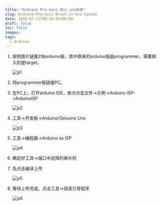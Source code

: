```yaml
---
title: "Arduino Pro mini 刷入 uno系统"
slug: Arduino-Pro-mini-Brush-in-Uno-System
date: 2020-07-11T08:16:55+08:00
draft: false
toc: false
images:
tags:
  - Arduino
---
```


1. 按照图片链接2块arduino板，其中原来的arduino版是programmer，需要刷入的是target。

   ![p1](https://libget.com/gkirito/blog/image/190429/15565024783863.jpg)

2. 将programmer板链接PC。

3. 在PC上，打开arduino IDE，依次点击文件->示例->Arduino ISP->ArduinoISP
   
   ![p2](https://libget.com/gkirito/blog/image/190429/15565024937650.jpg)

4. 工具->开发板->Arduino/Genuino Uno
   
   ![p3](https://libget.com/gkirito/blog/image/190429/15565025353696.jpg)
   
5. 工具->编程器->Arduino as ISP

   ![p4](https://libget.com/gkirito/blog/image/190429/15565025632785.jpg)

6. 确定好工具->端口中选择的单片机

7. 先点击编译上传

   ![p5](https://libget.com/gkirito/blog/image/190429/15565025898082.jpg)

8. 等待上传完成，点击工具->烧录引导程序

   ![p6](https://libget.com/gkirito/blog/image/190429/15565026170693.jpg)